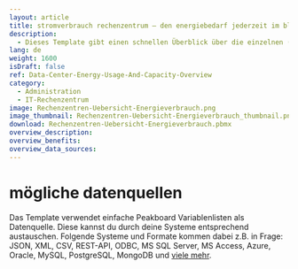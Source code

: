 ```yaml
---
layout: article
title: stromverbrauch rechenzentrum – den energiebedarf jederzeit im blick behalten
description: 
  - Dieses Template gibt einen schnellen Überblick über die einzelnen (weltweiten) Rechenzentren durch Echtzeitdaten.  Dargestellt werden können z.B. Strombedarf/Verbrauch, Temperaturen, Rechenleistung, Auslastung usw. Beim Erreichen bestimmter Grenzwerte kann ein visueller Alarm ausgelöst werden. Dies steigert die Verfügbarkeit, erhöht die Energieeffizienz und hilft, Probleme rechtzeitig zu erkennnen.
lang: de
weight: 1600
isDraft: false
ref: Data-Center-Energy-Usage-And-Capacity-Overview
category:
  - Administration
  - IT-Rechenzentrum
image: Rechenzentren-Uebersicht-Energieverbrauch.png
image_thumbnail: Rechenzentren-Uebersicht-Energieverbrauch_thumbnail.png
download: Rechenzentren-Uebersicht-Energieverbrauch.pbmx
overview_description:
overview_benefits:
overview_data_sources:
---
```


# mögliche datenquellen

Das Template verwendet einfache Peakboard Variablenlisten als Datenquelle. Diese kannst du durch deine Systeme entsprechend austauschen. Folgende Systeme und Formate kommen dabei z.B. in Frage: JSON, XML, CSV, REST-API, ODBC, MS SQL Server, MS Access, Azure, Oracle, MySQL, PostgreSQL, MongoDB und [viele mehr](https://peakboard.com/datenanbindungen/).
